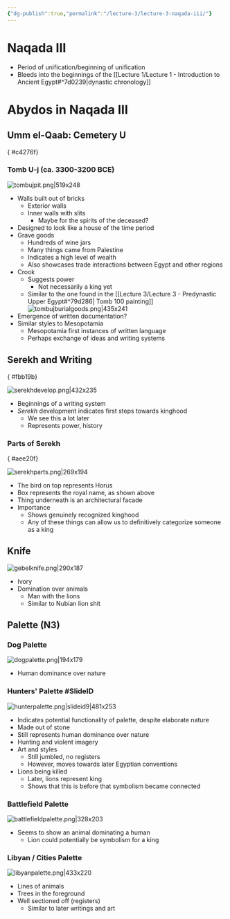 ```yaml
---
{"dg-publish":true,"permalink":"/lecture-3/lecture-3-naqada-iii/"}
---
```


# Naqada III
- Period of unification/beginning of unification
- Bleeds into the beginnings of the [[Lecture 1/Lecture 1 - Introduction to Ancient Egypt#^7d0239\|dynastic chronology]]
# Abydos in Naqada III
## Umm el-Qaab: Cemetery U
{ #c4276f}


### Tomb U-j (ca. 3300-3200 BCE)
![tombujpit.png|519x248](/img/user/Images/tombujpit.png)
- Walls built out of bricks
	- Exterior walls
	- Inner walls with slits
		- Maybe for the spirits of the deceased?
- Designed to look like a house of the time period
- Grave goods
	- Hundreds of wine jars
	- Many things came from Palestine
	- Indicates a high level of wealth
	- Also showcases trade interactions between Egypt and other regions
- Crook
	- Suggests power
		- Not necessarily a king yet
	- Similar to the one found in the [[Lecture 3/Lecture 3 - Predynastic Upper Egypt#^79d286\| Tomb 100 painting]]
![tombujburialgoods.png|435x241](/img/user/Images/tombujburialgoods.png)
- Emergence of written documentation?
- Similar styles to Mesopotamia
	- Mesopotamia first instances of written language
	- Perhaps exchange of ideas and writing systems

## Serekh and Writing
{ #fbb19b}


![serekhdevelop.png|432x235](/img/user/Images/serekhdevelop.png)
- Beginnings of a writing system
- *Serekh* development indicates first steps towards kinghood
	- We see this a lot later
	- Represents power, history
### Parts of Serekh
{ #aee20f}


![serekhparts.png|269x194](/img/user/Images/serekhparts.png)
- The bird on top represents Horus
- Box represents the royal name, as shown above
- Thing underneath is an architectural facade
- Importance
	- Shows genuinely recognized kinghood
	- Any of these things can allow us to definitively categorize someone as a king

## Knife
![gebelknife.png|290x187](/img/user/Images/gebelknife.png)
- Ivory
- Domination over animals
	- Man with the lions
	- Similar to Nubian lion shit
## Palette (N3)
### Dog Palette
![dogpalette.png|194x179](/img/user/Images/dogpalette.png)
- Human dominance over nature
### Hunters' Palette #SlideID


![hunterpalette.png|slideid9|481x253](/img/user/Images/hunterpalette.png)


- Indicates potential functionality of palette, despite elaborate nature
- Made out of stone
- Still represents human dominance over nature
- Hunting and violent imagery
- Art and styles
	- Still jumbled, no registers
	- However, moves towards later Egyptian conventions
- Lions being killed
	- Later, lions represent king
	- Shows that this is before that symbolism became connected

### Battlefield Palette
![battlefieldpalette.png|328x203](/img/user/Images/battlefieldpalette.png)
- Seems to show an animal dominating a human
	- Lion could potentially be symbolism for a king
### Libyan / Cities Palette
![libyanpalette.png|433x220](/img/user/Images/libyanpalette.png)
- Lines of animals
- Trees in the foreground
- Well sectioned off (registers)
	- Similar to later writings and art